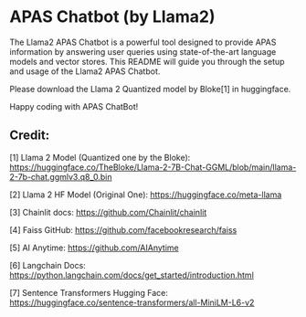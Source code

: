 

# APAS Chatbot (by Llama2)

The Llama2 APAS Chatbot is a powerful tool designed to provide APAS information by answering user queries using state-of-the-art language models and vector stores. This README will guide you through the setup and usage of the Llama2 APAS Chatbot.

Please download the Llama 2 Quantized model by Bloke[1] in huggingface.

Happy coding with APAS ChatBot! 


Credit:
-
[1] Llama 2 Model (Quantized one by the Bloke): https://huggingface.co/TheBloke/Llama-2-7B-Chat-GGML/blob/main/llama-2-7b-chat.ggmlv3.q8_0.bin

[2] Llama 2 HF Model (Original One): https://huggingface.co/meta-llama

[3] Chainlit docs: https://github.com/Chainlit/chainlit

[4] Faiss GitHub: https://github.com/facebookresearch/faiss

[5] AI Anytime: https://github.com/AIAnytime

[6] Langchain Docs: https://python.langchain.com/docs/get_started/introduction.html

[7] Sentence Transformers Hugging Face: https://huggingface.co/sentence-transformers/all-MiniLM-L6-v2

